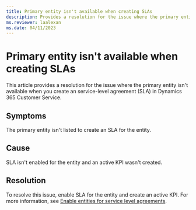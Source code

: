 ```yaml
---
title: Primary entity isn't available when creating SLAs
description: Provides a resolution for the issue where the primary entity isn't available when creating SLAs in Dynamics 365 Customer Service.
ms.reviewer: laalexan
ms.date: 04/11/2023
---
```

# Primary entity isn't available when creating SLAs

This article provides a resolution for the issue where the primary entity isn't available when you create an service-level agreement (SLA) in Dynamics 365 Customer Service.

## Symptoms

The primary entity isn't listed to create an SLA for the entity.

## Cause

SLA isn't enabled for the entity and an active KPI wasn't created.

## Resolution

To resolve this issue, enable SLA for the entity and create an active KPI. For more information, see [Enable entities for service level agreements](/dynamics365/customer-service/enable-entities-service-level-agreements#enable-entities-for-service-level-agreements).
